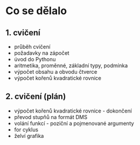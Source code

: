 # Co se dělalo

## 1. cvičení
* průběh cvičení
* požadavky na zápočet
* úvod do Pythonu
* aritmetika, proměnné, základní typy, podmínka
* výpočet obsahu a obvodu čtverce
* výpočet kořenů kvadratické rovnice

## 2. cvičení (plán)
* výpočet kořenů kvadratické rovnice - dokončení
* převod stupňů na formát DMS
* volání funkcí - poziční a pojmenované argumenty
* for cyklus
* želví grafika

